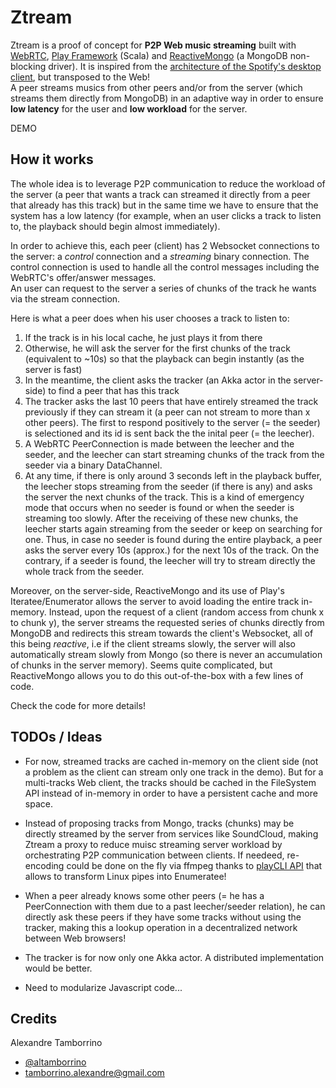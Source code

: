 # Ztream

Ztream is a proof of concept for **P2P Web music streaming** built with [WebRTC](http://www.webrtc.org/), [Play Framework]("http://www.playframework.com/") (Scala) and [ReactiveMongo]("http://reactivemongo.org/") (a MongoDB non-blocking driver). It is inspired from the 
[architecture of the Spotify's desktop client](http://www.csc.kth.se/~gkreitz/spotify-p2p10/spotify-p2p10.pdf), but transposed to the Web!  
A peer streams musics from other peers and/or from the server (which streams them directly from MongoDB) in an adaptive way in order to ensure **low latency** for the user and **low workload** for the server.

DEMO

## How it works

The whole idea is to leverage P2P communication to reduce the workload of the server (a peer that wants a track can streamed it directly from a peer that already has this track) but in the same time we have to ensure that the system has a low latency (for example, when an user clicks a track to listen to, the playback should begin almost immediately).

In order to achieve this, each peer (client) has 2 Websocket connections to the server: a *control* connection and a *streaming* binary connection. The control connection is used to handle all the control messages including the WebRTC's offer/answer messages.  
An user can request to the server a series of chunks of the track he wants via the stream connection.

Here is what a peer does when his user chooses a track to listen to:

1. If the track is in his local cache, he just plays it from there
2. Otherwise, he will ask the server for the first chunks of the track (equivalent to ~10s) so that the playback can begin instantly (as the server is fast)
3. In the meantime, the client asks the tracker (an Akka actor in the server-side) to find a peer that has this track
4. The tracker asks the last 10 peers that have entirely streamed the track previously if they can stream it (a peer can not stream to more than x other peers). The first to respond positively to the server (= the seeder) is selectioned and its id is sent back the the inital peer (= the leecher).
5. A WebRTC PeerConnection is made between the leecher and the seeder, and the leecher can start streaming chunks of the track from the seeder via a binary DataChannel.
6. At any time, if there is only around 3 seconds left in the playback buffer, the leecher stops streaming from the seeder (if there is any) and asks the server the next chunks of the track. This is a kind of emergency mode that occurs when no seeder is found or when the seeder is streaming too slowly. After the receiving of these new chunks, the leecher starts again streaming from the seeder or keep on searching for one.
Thus, in case no seeder is found during the entire playback, a peer asks the server every 10s (approx.) for the next 10s of the track. On the contrary, if a seeder is found, the leecher will try to stream directly the whole track from the seeder.

Moreover, on the server-side, ReactiveMongo and its use of Play's Iteratee/Enumerator allows the server to avoid loading the entire track in-memory. Instead, upon the request of a client (random access from chunk x to chunk y), the server streams the requested series of chunks directly from MongoDB  and redirects this stream towards the client's Websocket, all of this being *reactive*, i.e if the client streams slowly, the server will also automatically stream slowly from Mongo (so there is never an accumulation of chunks in the server memory). Seems quite complicated, but ReactiveMongo allows you to do this out-of-the-box with a few lines of code.

Check the code for more details!


## TODOs / Ideas

* For now, streamed tracks are cached in-memory on the client side (not a problem as the client can stream only one track in the demo). But for a multi-tracks Web client, the tracks should be cached in the FileSystem API instead of in-memory in order to have a persistent cache and more space.

* Instead of proposing tracks from Mongo, tracks (chunks) may be directly streamed by the server from services like SoundCloud, making Ztream a proxy to reduce muisc streaming server workload by orchestrating P2P communication between clients. If needeed, re-encoding could be done on the fly via ffmpeg thanks to [playCLI API](https://github.com/gre/playCLI) that allows to transform Linux pipes into Enumeratee!

* When a peer already knows some other peers (= he has a PeerConnection with them due to a past leecher/seeder relation), he can directly ask these peers if they have some tracks without using the tracker, making this a lookup operation in a decentralized network between Web browsers!

* The tracker is for now only one Akka actor. A distributed implementation would be better.

* Need to modularize Javascript code...

## Credits

Alexandre Tamborrino

* [@altamborrino](https://twitter.com/altamborrino)
* tamborrino.alexandre@gmail.com






